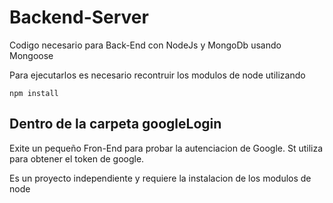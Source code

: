 # Backend-Server

Codigo necesario para Back-End con NodeJs y MongoDb usando Mongoose

Para ejecutarlos es necesario recontruir los modulos de node utilizando

```
npm install

```

## Dentro de la carpeta googleLogin

Exite un pequeño Fron-End para probar la autenciacion de Google.
St utiliza para obtener el token de google.

Es un proyecto independiente y requiere la instalacion de los modulos de node

